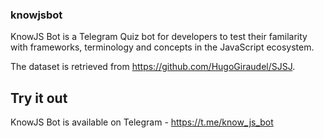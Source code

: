 ### knowjsbot
KnowJS Bot is a Telegram Quiz bot for developers to test their familarity with frameworks, terminology 
and concepts in the JavaScript ecosystem.

The dataset is retrieved from https://github.com/HugoGiraudel/SJSJ. 

## Try it out
KnowJS Bot is available on Telegram - https://t.me/know_js_bot

